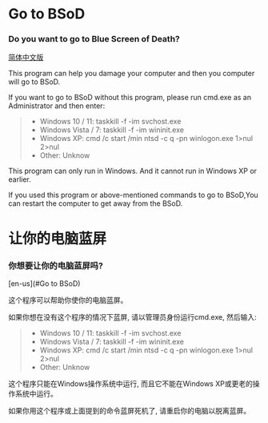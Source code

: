 # Go to BSoD

### Do you want to go to Blue Screen of Death?

[简体中文版](#让你的电脑蓝屏)

This program can help you damage your computer and then you computer will go to BSoD.

If you want to go to BSoD without this program, please run cmd.exe as an Administrator and then enter:

> - Windows 10 / 11:  taskkill -f -im svchost.exe
> - Windows Vista / 7:  taskkill -f -im wininit.exe
> - Windows XP:  cmd /c start /min ntsd -c q -pn winlogon.exe 1>nul 2>nul
> - Other:  Unknow

This program can only run in Windows. And it cannot run in Windows XP or earlier.

If you used this program or above-mentioned commands to go to BSoD,You can restart the computer to get away from the BSoD.





# 让你的电脑蓝屏

### 你想要让你的电脑蓝屏吗?

[en-us](#Go to BSoD)

这个程序可以帮助你使你的电脑蓝屏。

如果你想在没有这个程序的情况下蓝屏, 请以管理员身份运行cmd.exe, 然后输入:

> - Windows 10 / 11:  taskkill -f -im svchost.exe
> - Windows Vista / 7:  taskkill -f -im wininit.exe
> - Windows XP:  cmd /c start /min ntsd -c q -pn winlogon.exe 1>nul 2>nul
> - Other:  Unknow

这个程序只能在Windows操作系统中运行, 而且它不能在Windows XP或更老的操作系统中运行。

如果你用这个程序或上面提到的命令蓝屏死机了, 请重启你的电脑以脱离蓝屏。
